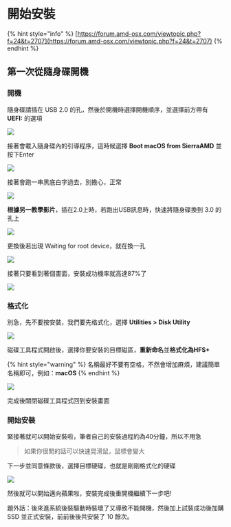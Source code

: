 # 開始安裝

{% hint style="info" %}
[https://forum.amd-osx.com/viewtopic.php?f=24&t=2707](https://forum.amd-osx.com/viewtopic.php?f=24&t=2707)
{% endhint %}

## 第一次從隨身碟開機

### 開機

隨身碟請插在 USB 2.0 的孔，然後於開機時選擇開機順序，並選擇前方帶有 **UEFI:** 的選項

![](../.gitbook/assets/2-1_boot1.jpg)

接著會載入隨身碟內的引導程序，這時候選擇 **Boot macOS from SierraAMD** 並按下Enter

![](../.gitbook/assets/2-1_boot2.jpg)

接著會跑一串黑底白字過去，別擔心，正常

![](../.gitbook/assets/2-1_boot3.jpg)

**根據另一教學影片**，插在2.0上時，若跑出USB訊息時，快速將隨身碟換到 3.0 的孔上

![](../.gitbook/assets/usb2to3_1.png)

更換後若出現 Waiting for root device，就在換一孔

![](../.gitbook/assets/usb2to3_2.png)

接著只要看到著個畫面，安裝成功機率就高達87%了

![](../.gitbook/assets/2-1_boot4.jpg)

### 格式化

別急，先不要按安裝，我們要先格式化，選擇 **Utilities &gt; Disk Utility**

![](../.gitbook/assets/2-1_format1.jpg)

磁碟工具程式開啟後，選擇你要安裝的目標磁區，**重新命名**並**格式化為HFS+**

{% hint style="warning" %}
名稱最好不要有空格，不然會增加麻煩，建議簡單名稱即可，例如：**macOS**
{% endhint %}

![](../.gitbook/assets/2-1_format2.jpg)

完成後關閉磁碟工具程式回到安裝畫面

### 開始安裝

緊接著就可以開始安裝啦，筆者自己的安裝過程約為40分鐘，所以不用急

> 如果你很閒的話可以快速晃滑鼠，鼠標會變大



下一步並同意條款後，選擇目標硬碟，也就是剛剛格式化的硬碟

![](../.gitbook/assets/2-1_install.jpg)

然後就可以開始邁向蘋果啦，安裝完成後重開機繼續下一步吧!

題外話：後來進系統後裝驅動時裝壞了又導致不能開機，然後加上試裝成功後加購 SSD 並正式安裝，前前後後共安裝了 10 餘次。

